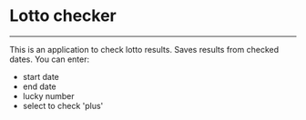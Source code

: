 # Lotto checker

***

This is an application to check lotto results. Saves results from checked dates.
You can enter:

* start date 
* end date 
* lucky number
* select to check 'plus'
